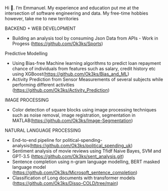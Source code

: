 Hi 👋. I’m Emmanuel. My experience and education put me at the intersection of software engineering and data. My free-time hobbies however, take me to new territories

BACKEND + WEB DEVELOPMENT
- Building an analysis tool by consuming Json Data from APIs - Work in Progess (https://github.com/Ok3ks/Sports)

Predictive Modelling 

- Using Bias-free Machine learning algorithms to predict loan repayment chance of individuals from features such as salary, credit history etc using XGBoost(https://github.com/Ok3ks/Bias_and_ML)
- Activity Prediction from Sensor Measurements of several subjects while performing different activities (https://github.com/Ok3ks/Activity_Prediction)

IMAGE PROCESSING

- Color detection of square blocks using image processing techniques such as noise removal, image registration, segmentation in MATLAB(https://github.com/Ok3ks/Image-Segmentation)

NATURAL LANGUAGE PROCESSING

- End-to-end pipeline for political-spending-analysis(https://github.com/Ok3ks/political_spending_uk)
- Sentiment analysis of movie reviews using Tfidf Naive Bayes, SVM and GPT-3.5 (https://github.com/Ok3ks/sent_analysis.git)
- Sentence completion using n-gram language modelling, BERT masked language model (https://github.com/Ok3ks/Microsoft_sentence_completion)
- Classification of Long documents with transformer models (https://github.com/Ok3ks/Disso-COLD/tree/main)

